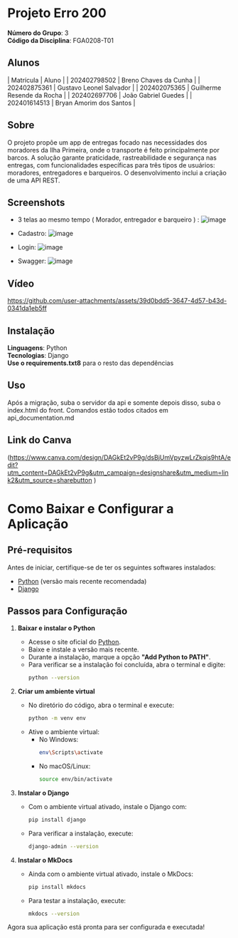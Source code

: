 
# Projeto Erro 200

**Número do Grupo**: 3<br>
**Código da Disciplina**: FGA0208-T01<br>

## Alunos
| Matrícula | Aluno |
| 202402798502 | Breno Chaves da Cunha |
| 202402875361 | Gustavo Leonel Salvador |
| 202402075365 | Guilherme Resende da Rocha |
| 202402697706 | João Gabriel Guedes |
| 202401614513 | Bryan Amorim dos Santos |

## Sobre
O projeto propõe um app de entregas focado nas necessidades dos moradores da Ilha Primeira, onde o transporte é feito principalmente por barcos. A solução garante praticidade, rastreabilidade e segurança nas entregas, com funcionalidades específicas para três tipos de usuários: moradores, entregadores e barqueiros. O desenvolvimento inclui a criação de uma API REST.


## Screenshots
- 3 telas ao mesmo tempo ( Morador, entregador e barqueiro ) :
![image](https://github.com/user-attachments/assets/991cba57-c79d-4b4c-a0d1-95a84230abab)

- Cadastro:
![image](https://github.com/user-attachments/assets/d788f58c-ed85-4a1b-877f-d16732a99299)

- Login:
![image](https://github.com/user-attachments/assets/b59795b5-1310-4235-9a09-4da5f5451940)

- Swagger:
![image](https://github.com/user-attachments/assets/5368306c-9965-4091-9877-e4b0f5f70e5b)

## Vídeo

https://github.com/user-attachments/assets/39d0bdd5-3647-4d57-b43d-0341da1eb5ff


## Instalação
**Linguagens**: Python<br>
**Tecnologias**: Django<br>
**Use o requirements.txt8** para o resto das dependências

## Uso
Após a migração, suba o servidor da api e somente depois disso, suba o index.html do front.
Comandos estão todos citados em api_documentation.md


## Link do Canva
(https://www.canva.com/design/DAGkEt2vP9g/dsBjUmVpyzwLrZkqis9htA/edit?utm_content=DAGkEt2vP9g&utm_campaign=designshare&utm_medium=link2&utm_source=sharebutton
)


# Como Baixar e Configurar a Aplicação

## Pré-requisitos
Antes de iniciar, certifique-se de ter os seguintes softwares instalados:

- [Python](https://www.python.org/downloads/) (versão mais recente recomendada)
- [Django](https://www.djangoproject.com/)

## Passos para Configuração

1. **Baixar e instalar o Python**
   - Acesse o site oficial do [Python](https://www.python.org/downloads/).
   - Baixe e instale a versão mais recente.
   - Durante a instalação, marque a opção **"Add Python to PATH"**.
   - Para verificar se a instalação foi concluída, abra o terminal e digite:
     ```sh
     python --version
     ```

2. **Criar um ambiente virtual**
   - No diretório do código, abra o terminal e execute:
     ```sh
     python -m venv env
     ```
   - Ative o ambiente virtual:
     - No Windows:
       ```sh
       env\Scripts\activate
       ```
     - No macOS/Linux:
       ```sh
       source env/bin/activate
       ```

3. **Instalar o Django**
   - Com o ambiente virtual ativado, instale o Django com:
     ```sh
     pip install django
     ```
   - Para verificar a instalação, execute:
     ```sh
     django-admin --version
     ```

4. **Instalar o MkDocs**
   - Ainda com o ambiente virtual ativado, instale o MkDocs:
     ```sh
     pip install mkdocs
     ```
   - Para testar a instalação, execute:
     ```sh
     mkdocs --version
     ```

Agora sua aplicação está pronta para ser configurada e executada!

